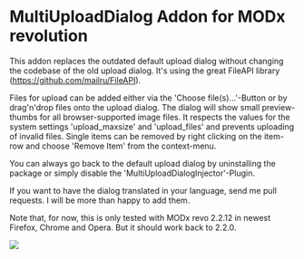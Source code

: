 MultiUploadDialog Addon for MODx revolution
=================

This addon replaces the outdated default upload dialog without changing the codebase of the old upload dialog. It's using the great FileAPI library (https://github.com/mailru/FileAPI). 

Files for upload can be added either via the 'Choose file(s)...'-Button or by drag'n'drop files onto the upload dialog. The dialog will show small preview-thumbs for all browser-supported image files. It respects the values for the system settings 'upload_maxsize' and 'upload_files' and prevents uploading of invalid files.
Single items can be removed by right clicking on the item-row and choose 'Remove Item' from the context-menu.

You can always go back to the default upload dialog by uninstalling the package or simply disable the 'MultiUploadDialogInjector'-Plugin.

If you want to have the dialog translated in your language, send me pull requests. I will be more than happy to add them.

Note that, for now, this is only tested with MODx revo 2.2.12 in newest Firefox, Chrome and Opera. But it should work back to 2.2.0.

<img src="https://raw.github.com/thomasd/MultiUploadDialog/master/screenshots/screen2.png">
